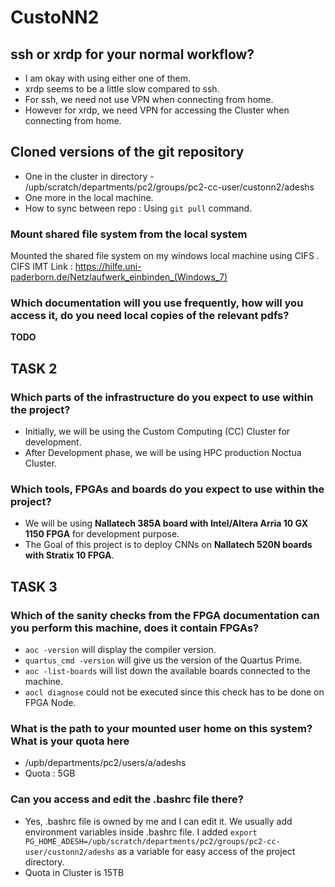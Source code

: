 # CustoNN2

## ssh or xrdp for your normal workflow?
- I am okay with using either one of them.
- xrdp seems to be a little slow compared to ssh.
- For ssh, we need not use VPN when connecting from home.
- However for xrdp, we need VPN for accessing the Cluster when connecting from home.

## Cloned versions of the git repository
- One in the cluster in directory - /upb/scratch/departments/pc2/groups/pc2-cc-user/custonn2/adeshs
- One more in the local machine.
- How to sync between repo : Using `git pull` command.

### Mount shared file system from the local system
Mounted the shared file system on my windows local machine using CIFS .
CIFS IMT Link : https://hilfe.uni-paderborn.de/Netzlaufwerk_einbinden_(Windows_7)

### Which documentation will you use frequently, how will you access it, do you need local copies of the relevant pdfs?
**TODO**

## TASK 2

### Which parts of the infrastructure do you expect to use within the project?
- Initially, we will be using the Custom Computing (CC) Cluster for development.
- After Development phase, we will be using HPC production Noctua Cluster.

### Which tools, FPGAs and boards do you expect to use within the project?
- We will be using **Nallatech 385A board with Intel/Altera Arria 10 GX 1150 FPGA** for development purpose.
- The Goal of this project is to deploy CNNs on **Nallatech 520N boards with Stratix 10 FPGA**.


## TASK 3

### Which of the sanity checks from the FPGA documentation can you perform this machine, does it contain FPGAs?
- `aoc -version` will display the compiler version.
- `quartus_cmd -version` will give us the version of the Quartus Prime.
- `aoc -list-boards` will list down the available boards connected to the machine.
- `aocl diagnose`  could not be executed since this check has to be done on FPGA Node.

### What is the path to your mounted user home on this system? What is  your quota here
- /upb/departments/pc2/users/a/adeshs
- Quota : 5GB

### Can you access and edit the .bashrc file there?
- Yes, .bashrc file is owned by me and I can edit it. We usually add environment variables inside .bashrc file. I added
`export PG_HOME_ADESH=/upb/scratch/departments/pc2/groups/pc2-cc-user/custonn2/adeshs` as a variable for easy access of the project directory.
- Quota in Cluster is 15TB
